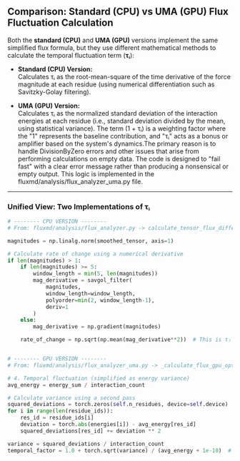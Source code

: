 ## Comparison: Standard (CPU) vs UMA (GPU) Flux Fluctuation Calculation

Both the **standard (CPU)** and **UMA (GPU)** versions implement the same simplified flux formula, but they use different mathematical methods to calculate the temporal fluctuation term (**τᵢ**):

- **Standard (CPU) Version:**  
  Calculates τᵢ as the root-mean-square of the time derivative of the force magnitude at each residue (using numerical differentiation such as Savitzky-Golay filtering).

- **UMA (GPU) Version:**  
  Calculates τᵢ as the normalized standard deviation of the interaction energies at each residue (i.e., standard deviation divided by the mean, using statistical variance). The term (1 + τᵢ) is a weighting factor where the "1" represents the baseline contribution, and "τᵢ" acts as a bonus or amplifier based on the system's dynamics.The primary reason is to handle DivisionByZero errors and other issues that arise from performing calculations on empty data. The code is designed to "fail fast" with a clear error message rather than producing a nonsensical or empty output. This logic is implemented in the fluxmd/analysis/flux_analyzer_uma.py file.

---

### Unified View: Two Implementations of τᵢ

```python
# -------- CPU VERSION --------
# From: fluxmd/analysis/flux_analyzer.py -> calculate_tensor_flux_differentials

magnitudes = np.linalg.norm(smoothed_tensor, axis=1)

# Calculate rate of change using a numerical derivative
if len(magnitudes) > 1:
    if len(magnitudes) >= 5:
        window_length = min(5, len(magnitudes))
        mag_derivative = savgol_filter(
            magnitudes,
            window_length=window_length,
            polyorder=min(2, window_length-1),
            deriv=1
        )
    else:
        mag_derivative = np.gradient(magnitudes)

    rate_of_change = np.sqrt(np.mean(mag_derivative**2))  # This is τᵢ


# -------- GPU VERSION --------
# From: fluxmd/analysis/flux_analyzer_uma.py -> _calculate_flux_gpu_optimized

# 4. Temporal fluctuation (simplified as energy variance)
avg_energy = energy_sum / interaction_count

# Calculate variance using a second pass
squared_deviations = torch.zeros(self.n_residues, device=self.device)
for i in range(len(residue_ids)):
    res_id = residue_ids[i]
    deviation = torch.abs(energies[i]) - avg_energy[res_id]
    squared_deviations[res_id] += deviation ** 2

variance = squared_deviations / interaction_count
temporal_factor = 1.0 + torch.sqrt(variance) / (avg_energy + 1e-10)  # This is (1 + τᵢ)
